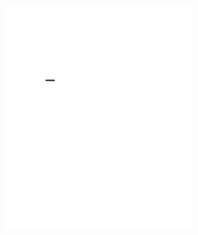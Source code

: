 <img src="https://github.com/nate-fidalgo/MathComputations/blob/0a71c997e640558f3bcac989b9de9106162f90c7/recreational-math/DragonCurve.gif" alt="Dragon Curve" width="500" height="600"> 
